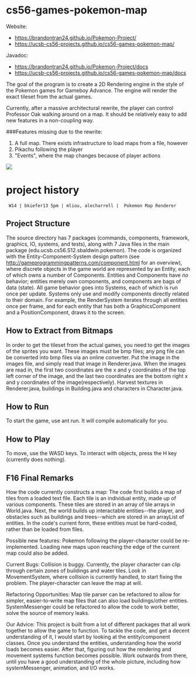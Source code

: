 cs56-games-pokemon-map
======================

Website:
* <https://brandontran24.github.io/Pokemon-Project/>
* <https://ucsb-cs56-projects.github.io/cs56-games-pokemon-map/>

Javadoc: 
* <https://brandontran24.github.io/Pokemon-Project/docs>
* <https://ucsb-cs56-projects.github.io/cs56-games-pokemon-map/docs>


The goal of the program is to create a 2D Rendering engine in the style of the Pokemon games for Gameboy Advance. The engine will render the exact tileset from the actual games.

Currently, after a massive architectural rewrite, the player can control Professor Oak walking around on a map. It should be relatively easy to add new features in a non-coupling way.

###Features missing due to the rewrite:
1. A full map. There exists infrastructure to load maps from a file, however
2. Pikachu following the player
3. "Events", where the map changes because of player actions


![](http://i.imgur.com/MaKaaHD.png)

project history
===============
```
 W14 | bkiefer13 5pm | mliou, alecharrell |  Pokemon Map Renderer
```

## Project Structure
The source directory has 7 packages (commands, components, framework, graphics, IO, systems, and tests), along with 7 Java files in the main package (edu.ucsb.cs56.S12.sbaldwin.pokemon). The code is organized with the Entity-Component-System design pattern (see http://gameprogrammingpatterns.com/component.html for an overview), where discrete objects in the game world are represented by an Entity, each of which owns a number of Components. Entities and Components have *no* behavior; entities merely own components, and components are bags of data (state). All game behavior goes into Systems, each of which is run once per update. Systems only use and modify components directly related to their domain. For example, the RenderSystem iterates through all entities once per frame, and for each entity that has both a GraphicsComponent and a PositionComponent, draws it to the screen. 



## How to Extract from Bitmaps
In order to get the tileset from the actual games, you need to get the images of the sprites you want. These images must be bmp files; any png file can be converted into bmp files via an online converter. Put the image in the images file, and simply read that image in Renderer.java. When the images are read in, the first two coordinates are the x and y coordinates of the top left corner of the image, and the last two coordinates are the bottom right x and y coordinates of the image(respectively). Harvest textures in Renderer.java, buildings in Building.java and characters in Character.java.

## How to Run
To start the game, use ant run. It will compile automatically for you.

## How to Play
To move, use the WASD keys. To interact with objects, press the H key (currently does nothing).

## F16 Final Remarks
How the code currently constructs a map:
The code first builds a map of tiles from a loaded text file. Each tile is an individual entity, made up of various components. These tiles are stored in an array of tile arrays in World.java. Next, the world builds up interactable entities--the player, and obstacles such as buildings and trees--which are stored in an arrayList of entities. In the code's current form, these entities must be hard-coded, rather than be loaded from files. 

Possible new features:
Pokemon following the player-character could be re-implemented. Loading new maps upon reaching the edge of the current map could also be added. 

Current Bugs:
Collision is buggy. Currently, the player character can clip through certain zones of buildings and water tiles. Look in MovementSystem, where collision is currently handled, to start fixing the problem. 
The player-character can leave the map at will.

Refactoring Opportunities:
Map tile parser can be refactored to allow for simpler, easier-to-write map files that can also load buildings/other entities. 
SystemMessenger could be refactored to allow the code to work better, solve the source of memory leaks. 

Our Advice:
This project is built from a lot of different packages that all work together to allow the game to function. To tackle the code, and get a decent understanding of it, I would start by looking at the entity/component classes. Once you understand the entities, understanding how the world loads becomes easier. After that, figuring out how the rendering and movement systems function becomes possible. Work outwards from there, until you have a good understanding of the whole picture, including how systemMessenger, animation, and I/O works. 


